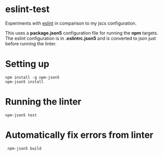# eslint-test

Experiments with [eslint](http://eslint.org/) in comparison to my jscs configuration.

This uses a **package.json5** configuration file for running the **npm** targets.
The eslint configuration is in **.eslintrc.json5** and is converted to json just before running the linter.

# Setting up

```
npm install -g npm-json5
npm-json5 install
```

# Running the linter

```npm-json5 test```

# Automatically fix errors from linter

``` npm-json5 build```
